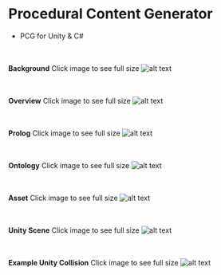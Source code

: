 # Procedural Content Generator

* PCG for Unity & C#
  <br/> <br/> <br/>

**Background** Click image to see full size
![alt text](https://raw.githubusercontent.com/prestondcarroll/projects/master/Procedural%20Content%20Generator/photos/Background.png)
  <br/> <br/> <br/>

**Overview** Click image to see full size
![alt text](https://raw.githubusercontent.com/prestondcarroll/projects/master/Procedural%20Content%20Generator/photos/Overview.png)
  <br/> <br/> <br/>

**Prolog** Click image to see full size
![alt text](https://raw.githubusercontent.com/prestondcarroll/projects/master/Procedural%20Content%20Generator/photos/Prolog.png)
  <br/> <br/> <br/>

**Ontology** Click image to see full size
![alt text](https://raw.githubusercontent.com/prestondcarroll/projects/master/Procedural%20Content%20Generator/photos/Ontology.png)
  <br/> <br/> <br/>

**Asset** Click image to see full size
![alt text](https://raw.githubusercontent.com/prestondcarroll/projects/master/Procedural%20Content%20Generator/photos/Asset.png)
  <br/> <br/> <br/>

**Unity Scene** Click image to see full size
![alt text](https://raw.githubusercontent.com/prestondcarroll/projects/master/Procedural%20Content%20Generator/photos/Unity%20Scene.png)
  <br/> <br/> <br/>
  
  **Example Unity Collision** Click image to see full size
![alt text](https://raw.githubusercontent.com/prestondcarroll/projects/master/Procedural%20Content%20Generator/photos/Unity_Collision.png)
  <br/> <br/> <br/>